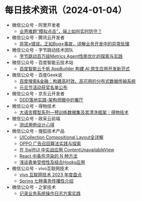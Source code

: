 # 每日技术资讯（2024-01-04）

- 微信公众号 - 阿里开发者
  - [业界难题“模拟点击”，端上如何实时防守？](https://mp.weixin.qq.com/s?__biz=MzIzOTU0NTQ0MA==&mid=2247536437&idx=1&sn=c3ceed1d568c49873915ec7f4c6d171c)
- 微信公众号 - 腾讯云开发者
  - [异常≠错误，正如Bug≠事故，详解业务开发中的异常处理](https://mp.weixin.qq.com/s?__biz=MzI2NDU4OTExOQ==&mid=2247665945&idx=1&sn=cfa0bacf23a24abe144c46820fd5a8b5)
- 微信公众号 - 字节跳动技术团队
  - [字节跳动百万级Metrics Agent性能优化的探索与实践](https://mp.weixin.qq.com/s?__biz=MzI1MzYzMjE0MQ==&mid=2247505278&idx=1&sn=5a80b8da1499ded063276a6c43332562)
- 微信公众号 - 百度智能云技术站
  - [百度智能云千帆 AppBuilder 构建 AI 原生应用开发新范式](https://mp.weixin.qq.com/s?__biz=MzkxOTM4MTM3Ng==&mid=2247487538&idx=1&sn=7a3384d595b6ccbd717642dfd0dde6bd)
- 微信公众号 - 百度Geek说
  - [百度搜索&金融：构建高时效、高可用的分布式数据传输系统](https://mp.weixin.qq.com/s?__biz=Mzg5MjU0NTI5OQ==&mid=2247575843&idx=1&sn=52fc61ebc3de5d36c75061a6ca2f7dfe)
  - [元旦节活动获奖名单公布](https://mp.weixin.qq.com/s?__biz=Mzg5MjU0NTI5OQ==&mid=2247575843&idx=2&sn=de10ed8554319dbed60aa8798b6c7d78)
- 微信公众号 - 京东云开发者
  - [DDD落地实践-架构师眼中的餐厅](https://mp.weixin.qq.com/s?__biz=MzU1OTgxMTg2Nw==&mid=2247508326&idx=1&sn=9e6cb1c1ec2d0fa43744f81ebadccf42)
- 微信公众号 - 得物技术
  - [大语言模型系列—预训练数据集及其清洗框架｜得物技术](https://mp.weixin.qq.com/s?__biz=MzkxNTE3ODU0NA==&mid=2247516888&idx=1&sn=0791c8ddd5a52eb80621be51f2fcb597)
- 微信公众号 - 政采云前端
  - [测试用例设计心得](https://mp.weixin.qq.com/s?__biz=Mzg3NTcwMTUzNA==&mid=2247494619&idx=1&sn=b1386d60aa759c86256d6d4cbefa5946)
- 微信公众号 - 搜狐技术产品
  - [UICollection Compositional Layout全详解](https://mp.weixin.qq.com/s?__biz=MzU3NTY3MTQzMg==&mid=2247559248&idx=1&sn=cb407edf1ad38385daa9d6ec5870deff)
  - [OPPO 广告召回算法实践与探索](https://mp.weixin.qq.com/s?__biz=MzU3NTY3MTQzMg==&mid=2247559248&idx=2&sn=33a64a45a0d4132be33bc2050d69c575)
  - [在 SwiftUI 中实战应用 ContentUnavailableView](https://mp.weixin.qq.com/s?__biz=MzU3NTY3MTQzMg==&mid=2247559248&idx=3&sn=fb6585d5bc0043f02bb735c95d18cf79)
  - [React 中条件渲染的 N 种方法](https://mp.weixin.qq.com/s?__biz=MzU3NTY3MTQzMg==&mid=2247559248&idx=4&sn=94e8e7394e7c4e0b80d5c83535fcf3f9)
  - [浅谈表单受控性及结合Hooks应用](https://mp.weixin.qq.com/s?__biz=MzU3NTY3MTQzMg==&mid=2247559248&idx=5&sn=a884dcbbb4194a4f3a02cca37c2a90f9)
- 微信公众号 - vivo互联网技术
  - [vivo 互联网技术 2023 年度盘点](https://mp.weixin.qq.com/s?__biz=MzI4NjY4MTU5Nw==&mid=2247498140&idx=1&sn=866c9048da51290ce1a690bfeea9b415)
  - [Spring 七种事务传播性介绍](https://mp.weixin.qq.com/s?__biz=MzI4NjY4MTU5Nw==&mid=2247498140&idx=2&sn=66854883c362d9145d89f72f267a7773)
- 微信公众号 - 之家技术
  - [记录业务系统操作日志方案实践](https://mp.weixin.qq.com/s?__biz=MzUyMzg4ODk2NQ==&mid=2247495722&idx=1&sn=5d84592b72a732662ecee63ff726ecce)

